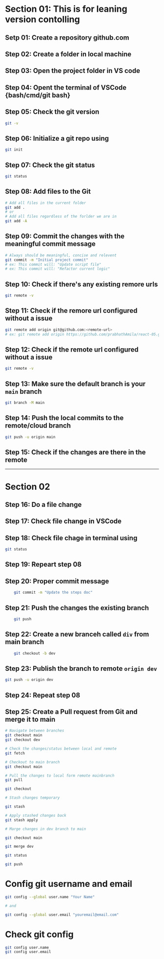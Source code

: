 # Section 01: This is for leaning version contolling

## Setp 01: Create a repository github.com

## Step 02: Create a folder in local machine

## Step 03: Open the project folder in VS code

## Step 04: Opent the terminal of VSCode {bash/cmd/git bash}

## Step 05: Check the git version
``` bash
git -v
```

## Step 06: Initialize a git repo using
``` bash
git init
```

## Step 07: Check the git status
``` bash
git status
```

## Step 08: Add files to the Git
``` bash
# Add all files in the current folder
git add .
# or
# Add all files regardless of the forlder we are in
git add -A
```

## Step 09: Commit the changes with the meaningful commit message
``` bash
# Always should be meaningful, concise and relevent
git commit -m "Initial project commit"
# ex: This commit will: "Update script file"
# ex: This commit will: "Refactor current logic"
```

## Step 10: Check if there's any existing remore urls
``` bash
git remote -v
```

## Step 11: Check if the remore url configured without a issue
``` bash
git remote add origin git@github.com:<remote-url>
# ex: git remote add origin https://github.com/prabhathAmila/react-05.git
```

## Step 12: Check if the remote url configured without a issue
``` bash
git remote -v
```

## Step 13: Make sure the default branch is your `main` branch
``` bash
git branch -M main
```

## Step 14: Push the local commits to the remote/cloud branch
``` bash
git push -u origin main
```

## Step 15: Check if the changes are there in the remote

---
# Section 02
## Step 16: Do a file change 

## Step 17: Check file change in VSCode

## Step 18: Check file chage in terminal using
``` bash
git status
```

## Step 19: Repeart step 08

## Step 20: Proper commit message
```bash
    git commit -m "Update the steps doc"
```

## Step 21: Push the changes the existing branch
```bash
    git push
```

## Step 22: Create a new branceh called `div` from main branch
```bash
    git checkout -b dev
```

## Step 23: Publish the branch to remote `origin dev`
```bash
git push -u origin dev
```

## Step 24: Repeat step 08

## Step 25: Create a Pull request from Git and merge it to main
```bash
# Navigate between branches
git checkout main
git checkout dev

# Check the changes/status between local and remote
git fetch

# Checkout to main branch
git checkout main

# Pull the changes to local form remote mainbranch
git pull

git checkout

# Stash changes temporary

git stash

# Apply stashed changes back
git stash apply

# Marge changes in dev branch to main

git checkout main

git merge dev

git status

git push
```

# Config git username and email

```bash
git config --global user.name "Your Name"

# and

git config --global user.email "youremail@email.com" 
```
# Check git config

```bash
git config user.name
git config user.email
```
